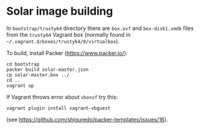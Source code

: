 # Solar image building

In `bootstrap/trusty64` directory there are `box.ovf` and `box-disk1.vmdk`
files from the `trusty64` Vagrant box (normally found in
 `~/.vagrant.d/boxes/trusty64/0/virtualbox`).

To build, install Packer (https://www.packer.io/):
```
cd bootstrap
packer build solar-master.json
cp solar-master.box ../
cd ..
vagrant up
```

If Vagrant throws error about `vboxsf` try this:
```
vagrant plugin install vagrant-vbguest
```
(see https://github.com/shiguredo/packer-templates/issues/16).